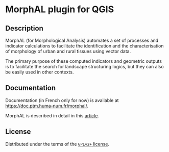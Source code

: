 # MorphAL plugin for QGIS

## Description

MorphAL (for Morphological Analysis) automates a set of processes and indicator calculations to facilitate the identification and the characterisation of morphology of urban and rural tissues using vector data.

The primary purpose of these computed indicators and geometric outputs is to facilitate the search for landscape structuring logics, but they can also be easily used in other contexts.

## Documentation

Documentation (in French only for now) is available at <https://doc.ptm.huma-num.fr/morphal/>.

MorphAL is described in detail in this [article](https://doi.org/10.4000/books.pufr.7717).

## License

Distributed under the terms of the [`GPLv2+` license](LICENSE).
